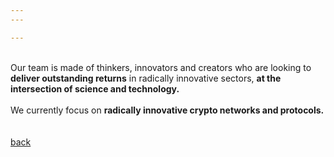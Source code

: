 ```yaml
---
---

---
```


<br>
Our team is made of thinkers, innovators and creators who are looking to <strong>deliver outstanding returns</strong> in radically innovative sectors, <strong>at the intersection of science and technology.</strong>
<br/><br/>
We currently focus on <strong>radically innovative crypto networks and protocols.</strong>
<br/><br/><br>
<a class="link" href="/">back</a>
